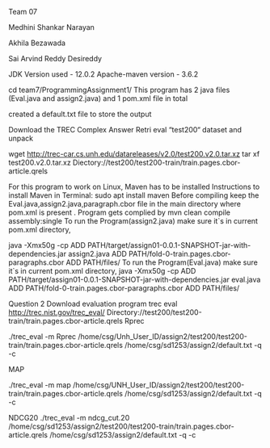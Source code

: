 Team 07

Medhini Shankar Narayan

Akhila Bezawada

Sai Arvind Reddy Desireddy


JDK Version used - 12.0.2
Apache-maven version - 3.6.2

cd team7/ProgrammingAssignment1/
This program has 2 java files (Eval.java and assign2.java) and 1 pom.xml file in total

created a default.txt file to store the output

Download the TREC Complex Answer Retri
eval “test200“ dataset and unpack

wget http://trec-car.cs.unh.edu/datareleases/v2.0/test200.v2.0.tar.xz
tar xf test200.v2.0.tar.xz
Diectory://test200/test200-train/train.pages.cbor-article.qrels

For this program to work on Linux, Maven has to be installed
Instructions to install Maven in Terminal:
sudo apt install maven
Before compiling keep the Eval.java,assign2.java,paragraph.cbor file in the main directory where pom.xml is present .
Program gets complied by
mvn clean compile assembly:single
To run the Program(assign2.java) make sure it`s in current pom.xml directory,

java -Xmx50g -cp ADD PATH/target/assign01-0.0.1-SNAPSHOT-jar-with-dependencies.jar assign2.java ADD PATH/fold-0-train.pages.cbor-paragraphs.cbor ADD PATH/files/
To run the Program(Eval.java) make sure it`s in current pom.xml directory,
java -Xmx50g -cp ADD PATH/target/assign01-0.0.1-SNAPSHOT-jar-with-dependencies.jar eval.java ADD PATH/fold-0-train.pages.cbor-paragraphs.cbor ADD PATH/files/


Question 2
Download evaluation program trec eval 
http://trec.nist.gov/trec_eval/
Directory://test200/test200-train/train.pages.cbor-article.qrels
Rprec

./trec_eval -m Rprec /home/csg/Unh_User_ID/assign2/test200/test200-train/train.pages.cbor-article.qrels /home/csg/sd1253/assign2/default.txt -q -c

MAP

./trec_eval -m map /home/csg/UNH_User_ID/assign2/test200/test200-train/train.pages.cbor-article.qrels /home/csg/sd1253/assign2/default.txt -q -c



NDCG20
 ./trec_eval -m ndcg_cut.20 /home/csg/sd1253/assign2/test200/test200-train/train.pages.cbor-article.qrels /home/csg/sd1253/assign2/default.txt -q -c